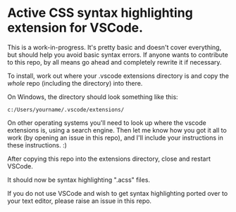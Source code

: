 # Active CSS syntax highlighting extension for VSCode.

This is a work-in-progress. It's pretty basic and doesn't cover everything, but should help you avoid basic syntax errors. If anyone wants to contribute to this repo, by all means go ahead and completely rewrite it if necessary.

To install, work out where your .vscode extensions directory is and copy the _whole_ repo (including the directory) into there.

On Windows, the directory should look something like this:

```
c:/Users/yourname/.vscode/extensions/
```

On other operating systems you'll need to look up where the vscode extensions is, using a search engine. Then let me know how you got it all to work (by opening an issue in this repo), and I'll include your instructions in these instructions. :)

After copying this repo into the extensions directory, close and restart VSCode.

It should now be syntax highlighting ".acss" files.




If you do not use VSCode and wish to get syntax highlighting ported over to your text editor, please raise an issue in this repo.
